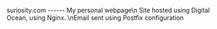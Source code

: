 suriosity.com ------ My personal webpage\n
Site hosted using Digital Ocean, using Nginx. \nEmail sent using Postfix configuration
